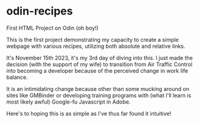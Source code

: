 # odin-recipes
First HTML Project on Odin (oh boy!)

This is the first project demonstrating my capacity to create a simple webpage with various recipes, utilizing both absolute and relative links.

It's November 15th 2023, it's my 3rd day of diving into this. I just made the decision (with the support of my wife) to transition from Air Traffic Control into becoming a developer because of the perceived change in work life balance. 

It is an intimidating change because other than some mucking around on sites like GMBinder or developing training programs with (what I'll learn is most likely awful) Google-fu Javascript in Adobe. 

Here's to hoping this is as simple as I've thus far found it intuitive!
